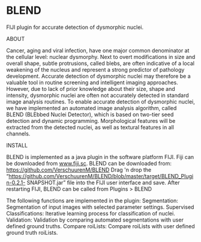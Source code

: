 # BLEND
FIJI plugin for accurate detection of dysmorphic nuclei.

ABOUT

Cancer, aging and viral infection, have one major common denominator at the cellular level: nuclear dysmorphy. Next to overt modifications in size and overall shape, subtle protrusions, called blebs, are often indicative of a local weakening of the nucleus and represent a strong predictor of pathology development. Accurate detection of dysmorphic nuclei may therefore be a valuable tool in routine screening and intelligent imaging approaches. However, due to lack of prior knowledge about their size, shape and intensity,
dysmorphic nuclei are often not accurately detected in standard image analysis routines. To enable accurate detection of dysmorphic nuclei, we have implemented an automated image analysis algorithm, called BLEND (BLEbbed Nuclei Detector), which is based on two-tier seed detection and dynamic programming. Morphological features will be extracted from the detected nuclei, as well as textural features in all channels.

INSTALL

BLEND is implemented as a java plugin in the software platform FIJI. Fiji can be downloaded from www.fiji.sc.
BLEND can be downloaded from: https://github.com/VerschuurenM/BLEND
Drag 'n drop the “https://github.com/VerschuurenM/BLEND/blob/master/target/BLEND_Plugin-0.2.1-
SNAPSHOT.jar” file into the FIJI user interface and save. After restarting FIJI, BLEND can be called from
Plugins > BLEND

The following functions are implemented in the plugin:
Segmentation: Segmentation of input images with selected parameter settings.
Supervised Classifications: Iterative learning process for classification of nuclei.
Validation: Validation by comparing automated segmentations with user defined ground truths.
Compare roiLists: Compare roiLists with user defined ground truth roiLists.


